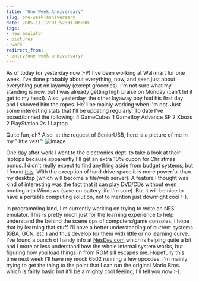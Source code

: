 ```yaml
---
title: "One Week Anniversary"
slug: one-week-anniversary
date: 2005-11-12T01:52:31-06:00
tags:
- new emulator
- pictures
- work
redirect_from:
- entry/one-week-anniversary/
---
```

As of today (or yesterday now :-P) I've been working at Wal-mart for one week. I've done probably about everything, now, and seen just about everything put on layaway (except groceries). I'm not sure what my standing is now, but I was already getting high praise on Monday (can't let it get to my head). Also, yesterday, the other layaway boy had his first day and I showed him the ropes. He'll be mainly working when I'm not. Just some interesting stats that I'll be updating regularly. To date I've boxed/binned the following:
4 GameCubes
1 GameBoy Advance SP
2 Xboxs
2 PlayStation 2s
1 Laptop

Quite fun, eh? Also, at the request of SeniorUSB, here is a picture of me in my "little vest":
![](http://www.dxprog.com/pics/matt_money_man.jpg "image")

One day after work I went to the electronics dept. to take a look at their laptops because apparently I'll get an extra 10% cupon for Christmas bonus. I didn't really expect to find anything aside from budget systems, but I found [this](http://www.walmart.com/catalog/product.do?product_id=4228534). With the exception of hard drive space it is more powerful than my desktop (which will become a file/web server). A feature I thought was kind of interesting was the fact that it can play DVD/CDs without even booting into Windows (save on battery life I'm sure). But it will be nice to have a portable computing solution, not to mention just downright cool :-).

In programming land, I'm currently working on trying to write an NES emulator. This is pretty much just for the learning experience to help understand the behind the scene ops of computers/game consoles. I hope that by learning that stuff I'll have a better understanding of current systems (GBA, GCN, etc.) and thus develop for them with little or no learning curve. I've found a bunch of handy info at [NesDev.com](http://parodius.nesdev.com) which is helping quite a bit and I more or less understand how the whole internal system works, but figuring how you load things in from ROM sill escapes me. Hopefully this time next week I'll have my mock 6502 running a few opcodes. I'm mainly trying to get the thing to the point that I can run the original Mario Bros. which is fairly basic but it'll be a mighty cool feeling, I'll tell you now :-).
